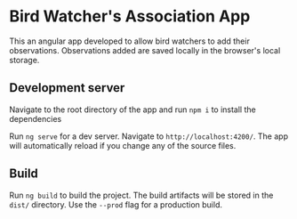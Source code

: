 # Bird Watcher's Association App

This an angular app developed to allow bird watchers to add their observations.
Observations added are saved locally in the browser's local storage.

## Development server

Navigate to the root directory of the app and run `npm i` to install the dependencies

Run `ng serve` for a dev server. Navigate to `http://localhost:4200/`. The app will automatically reload if you change any of the source files.

## Build

Run `ng build` to build the project. The build artifacts will be stored in the `dist/` directory. Use the `--prod` flag for a production build.
